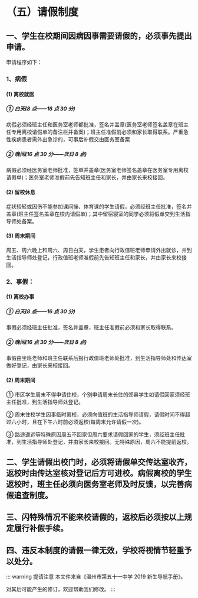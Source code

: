 # （五）请假制度

## 一、学生在校期间因病因事需要请假的，必须事先提出申请。

申请程序如下：

### 1、病假

#### (1) 离校就医

##### ① 白天(8 点——16 点 30 分)

病假必须经班主任和医务室老师都批准，签名并盖章(医务室老师签名盖章在班主任专用离校请假单的备注栏并备案)；班主任准假前必须和家长取得联系。严重急性疾病患者需外出急诊的，可事后补假交由医务室备案

##### ② 晚间(16 点 30 分——次日 8 点)

病假必须经医务室老师批准，签单并盖章(医务室老师签名盖章在医务室专用离校请假单)；医务室老师准假前先告知班主任和家长，并由家长来校接回。

#### (2) 留校休息

症状较轻或因伤不能参加课间操、体育课的学生请假，必须经班主任批准，签名并盖章(班主任签名盖章在校内请假单)；其中留宿寝室的同学必须将假单交到生活指导师处备案。

#### (3) 周末期间

周五、周六晚上和周六、周日白天，学生患者向行政值班老师申请外出就诊，并到生活指导师处登记，行政值班老师准假前先告知班主任和家长，并由家长来校接回。

### 2、事假：

#### (1) 离校办事

##### ① 白天(8 点——16 点 30 分)

事假必须经班主任批准，签名并盖章，班主任准假前必须和家长取得联系。

##### ② 晚间(16 点 30 分——次日 8 点)

事假由坐班老师和班主任联系后报行政值班老师处批准，到生活指导师处和传达室做好登记，由家长来校接回。

#### (2) 周末期间

① 市区学生周末不得申请住校，个别申请周末长住的郊县学生如请假回家须经班主任批准，到生活指导师处登记。

② 周末住校学生因事临时离校，必须向值班的生活指导师请假，请假时间不得超过六小时，且在下午六时前必须返校(每周末允许请假一次)。

③ 路途遥远等特殊原因周五不回家但周六要求请假回家的学生，须经班主任批准，到生活指导师处登记，并由家长来校接回。无特殊原因，周六不能提前返校。

## 二、学生请假出校门时，必须将请假单交传达室收齐，返校时由传达室核对登记后方可进校。病假离校的学生返校时，班主任必须向医务室老师及时反馈，以完善病假追查制度。

## 三、闪特殊情况不能来校请假的，返校后必须按以上规定履行补假手续。

## 四、违反本制度的请假一律无效，学校将视情节轻重予以处分。

::: warning 提请注意
本文件来自《温州市第五十一中学 2019 新生导航手册》。

对其后可能产生的修订，欢迎帮助我们修改。
:::
